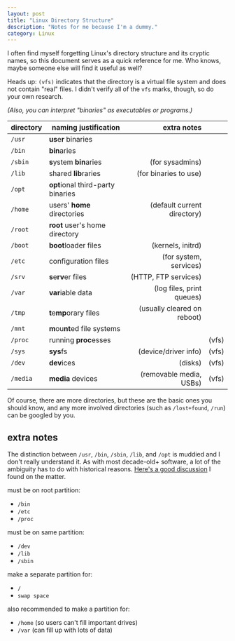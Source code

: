 ```yaml
---
layout: post
title: "Linux Directory Structure"
description: "Notes for me because I'm a dummy."
category: Linux
---
```


I often find myself forgetting Linux's directory structure and its
cryptic names, so this document serves as a quick reference for me.
Who knows, maybe someone else will find it useful as well?

Heads up: `(vfs)` indicates that the directory is a virtual file system
and does not contain "real" files. I didn't verify all of the `vfs`
marks, though, so do your own research.

_(Also, you can interpret "binaries" as executables or programs.)_

| directory | naming justification              |                 extra notes |       |
| --------- | --------------------------------- | --------------------------: | ----- |
| `/usr`    | **us**e**r** binaries             |                             |       |
| `/bin`    | **bin**aries                      |                             |       |
| `/sbin`   | **s**ystem **bin**aries           |             (for sysadmins) |       |
| `/lib`    | shared **lib**raries              |       (for binaries to use) |       |
| `/opt`    | **opt**ional third-party binaries |                             |       |
| `/home`   | users' **home** directories       | (default current directory) |       |
| `/root`   | **root** user's home directory    |                             |       |
| `/boot`   | **boot**loader files              |           (kernels, initrd) |       |
| `/etc`    | configuration files               |      (for system, services) |       |
| `/srv`    | **s**e**rv**er files              |        (HTTP, FTP services) |       |
| `/var`    | **var**iable data                 |   (log files, print queues) |       |
| `/tmp`    | **t**e**mp**orary files           | (usually cleared on reboot) |       |
| `/mnt`    | **m**ou**nt**ed file systems      |                             |       |
| `/proc`   | running **proc**esses             |                             | (vfs) |
| `/sys`    | **sys**fs                         |        (device/driver info) | (vfs) |
| `/dev`    | **dev**ices                       |                     (disks) | (vfs) |
| `/media`  | **media** devices                 |     (removable media, USBs) | (vfs) |

Of course, there are more directories, but these are the basic ones you should know,
and any more involved directories (such as `/lost+found`, `/run`) can be googled by you.

## extra notes

The distinction between `/usr`, `/bin`, `/sbin`, `/lib`, and `/opt` is muddied and I don't really
understand it. As with most decade-old+ software, a lot of the ambiguity has to do with historical reasons.
[Here's a good discussion](https://askubuntu.com/questions/130186/what-is-the-rationale-for-the-usr-directory)
I found on the matter.

must be on root partition:

-   `/bin`
-   `/etc`
-   `/proc`

must be on same partition:

-   `/dev`
-   `/lib`
-   `/sbin`

make a separate partition for:

-   `/`
-   `swap space`

also recommended to make a partition for:

-   `/home` (so users can't fill important drives)
-   `/var` (can fill up with lots of data)
